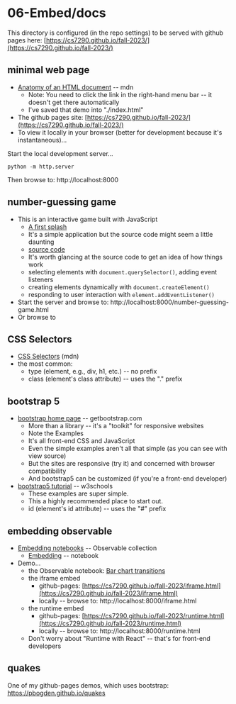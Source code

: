 # 06-Embed/docs

This directory is configured (in the repo settings) to be served with github pages
here: [https://cs7290.github.io/fall-2023/](https://cs7290.github.io/fall-2023/)

## minimal web page

* [Anatomy of an HTML document](https://developer.mozilla.org/en-US/docs/Learn/HTML/Introduction_to_HTML/Getting_started#anatomy_of_an_html_document) -- mdn
  * Note: You need to click the link in the right-hand menu bar -- it doesn't get there automatically
  * I've saved that demo into "./index.html"
* The github pages site: [https://cs7290.github.io/fall-2023/](https://cs7290.github.io/fall-2023/)
* To view it locally in your browser (better for development because it's instantaneous)...

Start the local development server...
```
python -m http.server
```
Then browse to: http://localhost:8000

## number-guessing game

* This is an interactive game built with JavaScript
  * [A first splash](https://developer.mozilla.org/en-US/docs/Learn/JavaScript/First_steps/A_first_splash)
  * It's a simple application but the source code might seem a little daunting
  * [source code](https://github.com/mdn/learning-area/blob/main/javascript/introduction-to-js-1/first-splash/number-guessing-game.html)
  * It's worth glancing at the source code to get an idea of how things work
  * selecting elements with `document.querySelector()`, adding event listeners
  * creating elements dynamically with `document.createElement()`
  * responding to user interaction with `element.addEventListener()`
* Start the server and browse to: http://localhost:8000/number-guessing-game.html
* Or browse to 

## CSS Selectors

* [CSS Selectors](https://developer.mozilla.org/en-US/docs/Learn/CSS/Building_blocks/Selectors#types_of_selectors) (mdn)
* the most common: 
  * type (element, e.g., div, h1, etc.) -- no prefix
  * class (element's class attribute) -- uses the "." prefix

## bootstrap 5

* [bootstrap home page](https://getbootstrap.com/) -- getbootstrap.com
  * More than a library -- it's a "toolkit" for responsive websites
  * Note the Examples
  * It's all front-end CSS and JavaScript
  * Even the simple examples aren't all that simple (as you can see with view source)
  * But the sites are responsive (try it) and concerned with browser compatibility
  * And bootstrap5 can be customized (if you're a front-end developer)
* [bootstrap5 tutorial](https://www.w3schools.com/bootstrap5/index.php) -- w3schools
  * These examples are super simple.
  * This a highly recommended place to start out.
  * id (element's id attribute) -- uses the "#" prefix

## embedding observable

* [Embedding notebooks](https://observablehq.com/collection/@observablehq/embedding-notebooks) -- Observable collection
  * [Embedding](https://observablehq.com/@observablehq/embeds?collection=@observablehq/embedding-notebooks) -- notebook
* Demo...
  * the Observable notebook: [Bar chart transitions](https://observablehq.com/@d3/bar-chart-transitions)
  * the iframe embed
    * github-pages: [https://cs7290.github.io/fall-2023/iframe.html](https://cs7290.github.io/fall-2023/iframe.html)
    * locally -- browse to: http://localhost:8000/iframe.html
  * the runtime embed
    * github-pages: [https://cs7290.github.io/fall-2023/runtime.html](https://cs7290.github.io/fall-2023/runtime.html)
    * locally -- browse to: http://localhost:8000/runtime.html
  * Don't worry about "Runtime with React" -- that's for front-end developers

## quakes

One of my github-pages demos, which uses bootstrap: https://pbogden.github.io/quakes
